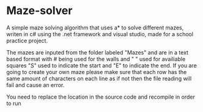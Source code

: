 # Maze-solver

A simple maze solving algorithm that uses a* to solve different mazes, writen in c# using the .net framework and visual studio, made for a school practice project.

The mazes are inputed from the folder labeled "Mazes" and are in a text based format with # being used for the walls and " " used for availiable squares "S" used to indicate the start and "E" to indicate the end. If you are going to create your own maze please make sure that each row has the same amount of characters on each line as if not then the file reading will fail and cause an error. 

You need to replace the location in the source code and recompile in order to run

